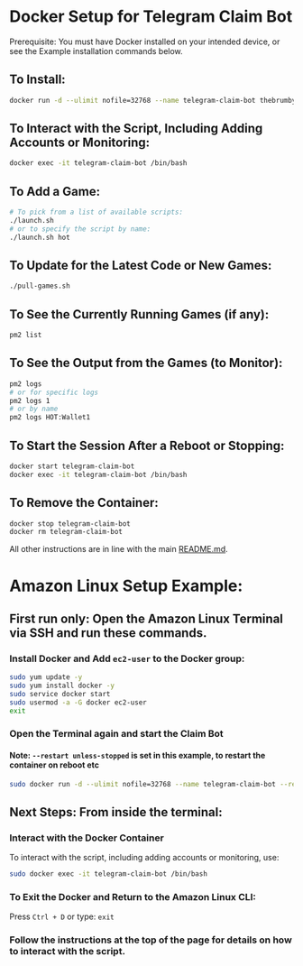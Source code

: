 # Docker Setup for Telegram Claim Bot

Prerequisite: You must have Docker installed on your intended device, or see the Example installation commands below.

## To Install:
```sh
docker run -d --ulimit nofile=32768 --name telegram-claim-bot thebrumby/telegram-claim-bot:1.0
```
## To Interact with the Script, Including Adding Accounts or Monitoring:
```sh
docker exec -it telegram-claim-bot /bin/bash
```
## To Add a Game:
```sh
# To pick from a list of available scripts:
./launch.sh
# or to specify the script by name:
./launch.sh hot
```
## To Update for the Latest Code or New Games:
```sh
./pull-games.sh
```
## To See the Currently Running Games (if any):
```sh
pm2 list
```
## To See the Output from the Games (to Monitor):
```sh
pm2 logs 
# or for specific logs
pm2 logs 1
# or by name
pm2 logs HOT:Wallet1
```
## To Start the Session After a Reboot or Stopping:
```sh
docker start telegram-claim-bot
docker exec -it telegram-claim-bot /bin/bash
```
## To Remove the Container:
```sh
docker stop telegram-claim-bot
docker rm telegram-claim-bot
```
All other instructions are in line with the main [README.md](https://github.com/thebrumby/HotWalletClaimer).

# Amazon Linux Setup Example:

## First run only: Open the Amazon Linux Terminal via SSH and run these commands.

### Install Docker and Add `ec2-user` to the Docker group:
```sh
sudo yum update -y
sudo yum install docker -y
sudo service docker start
sudo usermod -a -G docker ec2-user
exit
```
### Open the Terminal again and start the Claim Bot
#### Note: `--restart unless-stopped` is set in this example, to restart the container on reboot etc
```sh
sudo docker run -d --ulimit nofile=32768 --name telegram-claim-bot --restart unless-stopped thebrumby/telegram-claim-bot:1.0
```
## Next Steps: From inside the terminal:

### Interact with the Docker Container
To interact with the script, including adding accounts or monitoring, use:
```sh
sudo docker exec -it telegram-claim-bot /bin/bash
```
### To Exit the Docker and Return to the Amazon Linux CLI:
Press `Ctrl + D` or type:
`exit`
### Follow the instructions at the top of the page for details on how to interact with the script.
